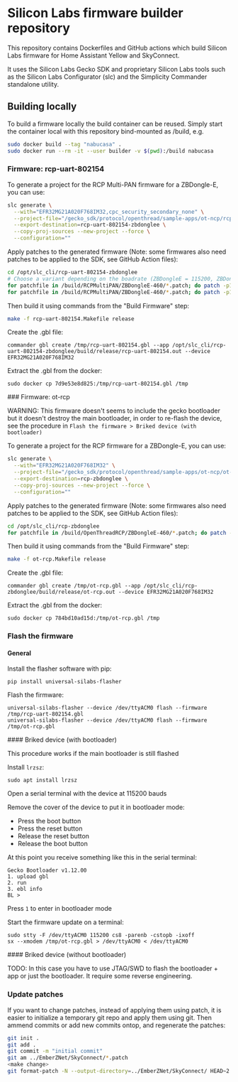# Silicon Labs firmware builder repository

This repository contains Dockerfiles and GitHub actions which build Silicon Labs
firmware for Home Assistant Yellow and SkyConnect.

It uses the Silicon Labs Gecko SDK and proprietary Silicon Labs tools such as
the Silicon Labs Configurator (slc) and the Simplicity Commander standalone
utility.

## Building locally

To build a firmware locally the build container can be reused. Simply start the
container local with this repository bind-mounted as /build, e.g.

```sh
sudo docker build --tag "nabucasa" .
sudo docker run --rm -it --user builder -v $(pwd):/build nabucasa
```

### Firmware: rcp-uart-802154

To generate a project for the RCP Multi-PAN firmware for a ZBDongle-E, you can use:

```sh
slc generate \
  --with="EFR32MG21A020F768IM32,cpc_security_secondary_none" \
  --project-file="/gecko_sdk/protocol/openthread/sample-apps/ot-ncp/rcp-uart-802154.slcp" \
  --export-destination=rcp-uart-802154-zbdonglee \
  --copy-proj-sources --new-project --force \
  --configuration=""
```

Apply patches to the generated firmware (Note: some firmwares also need patches
to be applied to the SDK, see GitHub Action files):

```sh
cd /opt/slc_cli/rcp-uart-802154-zbdonglee
# Choose a variant depending on the boadrate (ZBDongleE = 115200, ZBDongleE-460=460800)
for patchfile in /build/RCPMultiPAN/ZBDongleE-460/*.patch; do patch -p1 < $patchfile; done
for patchfile in /build/RCPMultiPAN/ZBDongleE-460/*.patch; do patch -p1 < $patchfile; done
```

Then build it using commands from the "Build Firmware" step:

```sh
make -f rcp-uart-802154.Makefile release
```

Create the .gbl file:

```
commander gbl create /tmp/rcp-uart-802154.gbl --app /opt/slc_cli/rcp-uart-802154-zbdonglee/build/release/rcp-uart-802154.out --device EFR32MG21A020F768IM32
```

Extract the .gbl from the docker:

```
sudo docker cp 7d9e53e8d825:/tmp/rcp-uart-802154.gbl /tmp
```

### Firmware: ot-rcp

WARNING: This firmware doesn't seems to include the gecko bootloader but it doesn't destroy the main bootloader, in order to re-flash the device, see the procedure in `Flash the firmware > Briked device (with bootloader)`

To generate a project for the RCP firmware for a ZBDongle-E, you can use:

```sh
slc generate \
  --with="EFR32MG21A020F768IM32" \
  --project-file="/gecko_sdk/protocol/openthread/sample-apps/ot-ncp/ot-rcp.slcp" \
  --export-destination=rcp-zbdonglee \
  --copy-proj-sources --new-project --force \
  --configuration=""
```

Apply patches to the generated firmware (Note: some firmwares also need patches
to be applied to the SDK, see GitHub Action files):

```sh
cd /opt/slc_cli/rcp-zbdonglee
for patchfile in /build/OpenThreadRCP/ZBDongleE-460/*.patch; do patch -p1 < $patchfile; done
```

Then build it using commands from the "Build Firmware" step:

```sh
make -f ot-rcp.Makefile release
```

Create the .gbl file:

```
commander gbl create /tmp/ot-rcp.gbl --app /opt/slc_cli/rcp-zbdonglee/build/release/ot-rcp.out --device EFR32MG21A020F768IM32
```

Extract the .gbl from the docker:

```
sudo docker cp 784bd10ad15d:/tmp/ot-rcp.gbl /tmp
```

### Flash the firmware

#### General

Install the flasher software with pip:

```
pip install universal-silabs-flasher
```

Flash the firmware:

```
universal-silabs-flasher --device /dev/ttyACM0 flash --firmware /tmp/rcp-uart-802154.gbl
universal-silabs-flasher --device /dev/ttyACM0 flash --firmware /tmp/ot-rcp.gbl
```

#### Briked device (with bootloader)

This procedure works if the main bootloader is still flashed

Install `lrzsz`:

```
sudo apt install lrzsz
```

Open a serial terminal with the device at 115200 bauds

Remove the cover of the device to put it in bootloader mode:
* Press the boot button
* Press the reset button
* Release the reset button
* Release the boot button

At this point you receive something like this in the serial terminal:

```
Gecko Bootloader v1.12.00
1. upload gbl
2. run
3. ebl info
BL >
```

Press `1` to enter in bootloader mode

Start the firmware update on a terminal:

```
sudo stty -F /dev/ttyACM0 115200 cs8 -parenb -cstopb -ixoff
sx --xmodem /tmp/ot-rcp.gbl > /dev/ttyACM0 < /dev/ttyACM0
```

#### Briked device (without bootloader)

TODO: In this case you have to use JTAG/SWD to flash the bootloader + app or just the bootloader. It require some reverse engineering.

### Update patches

If you want to change patches, instead of applying them using patch, it is
easier to initialize a temporary git repo and apply them using git. Then ammend
commits or add new commits ontop, and regenerate the patches:

```sh
git init .
git add .
git commit -m "initial commit"
git am ../EmberZNet/SkyConnect/*.patch 
<make change>
git format-patch -N --output-directory=../EmberZNet/SkyConnect/ HEAD~2
```

